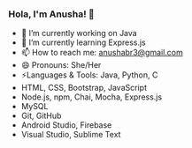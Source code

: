 ### Hola, I'm Anusha! 👋

- 🔭 I’m currently working on Java
- 🌱 I’m currently learning Express.js
- 📫 How to reach me: anushabr3@gmail.com
- 😄 Pronouns: She/Her
- ⚡Languages & Tools:                                                                                                                                                        Java, Python, C
-    HTML, CSS, Bootstrap, JavaScript 
-    Node.js, npm, Chai, Mocha, Express.js
-    MySQL
-    Git, GitHub
-    Android Studio, Firebase 
-    Visual Studio, Sublime Text
